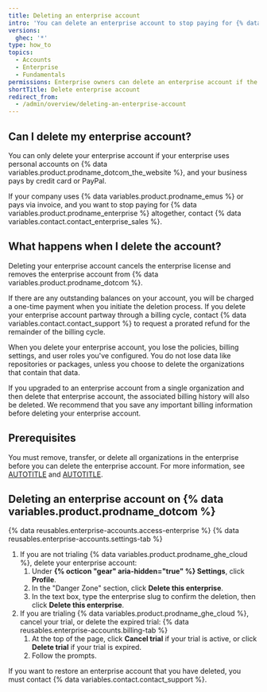 ```yaml
---
title: Deleting an enterprise account
intro: 'You can delete an enterprise account to stop paying for {% data variables.product.prodname_enterprise %}.'
versions:
  ghec: '*'
type: how_to
topics:
  - Accounts
  - Enterprise
  - Fundamentals
permissions: Enterprise owners can delete an enterprise account if the company pays by credit card or PayPal.
shortTitle: Delete enterprise account
redirect_from:
  - /admin/overview/deleting-an-enterprise-account
---
```


## Can I delete my enterprise account?

You can only delete your enterprise account if your enterprise uses personal accounts on {% data variables.product.prodname_dotcom_the_website %}, and your business pays by credit card or PayPal.

If your company uses {% data variables.product.prodname_emus %} or pays via invoice, and you want to stop paying for {% data variables.product.prodname_enterprise %} altogether, contact {% data variables.contact.contact_enterprise_sales %}.

## What happens when I delete the account?

Deleting your enterprise account cancels the enterprise license and removes the enterprise account from {% data variables.product.prodname_dotcom %}.

If there are any outstanding balances on your account, you will be charged a one-time payment when you initiate the deletion process. If you delete your enterprise account partway through a billing cycle, contact {% data variables.contact.contact_support %} to request a prorated refund for the remainder of the billing cycle.

When you delete your enterprise account, you lose the policies, billing settings, and user roles you've configured. You do not lose data like repositories or packages, unless you choose to delete the organizations that contain that data.

If you upgraded to an enterprise account from a single organization and then delete that enterprise account, the associated billing history will also be deleted. We recommend that you save any important billing information before deleting your enterprise account.

## Prerequisites

You must remove, transfer, or delete all organizations in the enterprise before you can delete the enterprise account. For more information, see [AUTOTITLE](/admin/managing-accounts-and-repositories/managing-organizations-in-your-enterprise/adding-organizations-to-your-enterprise#transferring-an-organization-between-enterprise-accounts) and [AUTOTITLE](/admin/managing-accounts-and-repositories/managing-organizations-in-your-enterprise/removing-organizations-from-your-enterprise).

## Deleting an enterprise account on {% data variables.product.prodname_dotcom %}

{% data reusables.enterprise-accounts.access-enterprise %}
{% data reusables.enterprise-accounts.settings-tab %}
1. If you are not trialing {% data variables.product.prodname_ghe_cloud %}, delete your enterprise account:
   1. Under **{% octicon "gear" aria-hidden="true" %} Settings**, click **Profile**.
   1. In the "Danger Zone" section, click **Delete this enterprise**.
   1. In the text box, type the enterprise slug to confirm the deletion, then click **Delete this enterprise**.
1. If you are trialing {% data variables.product.prodname_ghe_cloud %}, cancel your trial, or delete the expired trial:
   {% data reusables.enterprise-accounts.billing-tab %}
   1. At the top of the page, click **Cancel trial** if your trial is active, or click **Delete trial** if your trial is expired.
   1. Follow the prompts.

If you want to restore an enterprise account that you have deleted, you must contact {% data variables.contact.contact_support %}.
